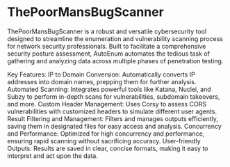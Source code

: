 # ThePoorMansBugScanner

ThePoorMansBugScanner is a robust and versatile cybersecurity tool designed to streamline the enumeration and vulnerability scanning process for network security professionals. Built to facilitate a comprehensive security posture assessment, AutoEnum automates the tedious task of gathering and analyzing data across multiple phases of penetration testing.

Key Features:
IP to Domain Conversion: Automatically converts IP addresses into domain names, prepping them for further analysis.
Automated Scanning: Integrates powerful tools like Katana, Nuclei, and Subzy to perform in-depth scans for vulnerabilities, subdomain takeovers, and more.
Custom Header Management: Uses Corsy to assess CORS vulnerabilities with customized headers to simulate different user agents.
Result Filtering and Management: Filters and manages outputs efficiently, saving them in designated files for easy access and analysis.
Concurrency and Performance: Optimized for high concurrency and performance, ensuring rapid scanning without sacrificing accuracy.
User-friendly Outputs: Results are saved in clear, concise formats, making it easy to interpret and act upon the data.
